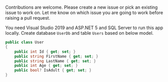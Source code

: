 Contributions are welcome. Please create a new issue or pick an existing 
issue to work on. Let me know on which issue you are going to work before 
raising a pull request.

You need Visual Studio 2019 and ASP.NET 5 and SQL Server to run this app 
locally. Create database `UserDb` and table `Users` based on below model.

```c#
public class User
{
    public int Id { get; set; }
    public string FirstName { get; set; }
    public string LastName { get; set; }
    public int Age { get; set; }
    public bool? IsAdult { get; set; }
}
```

